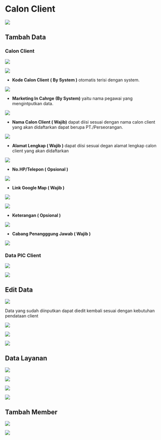 # Calon Client

![](<../../../../../.gitbook/assets/image (32).png>)

## Tambah Data

### Calon Client

![](<../../../../../.gitbook/assets/image (34) (1).png>)

![](<../../../../../.gitbook/assets/image (12).png>)

* **Kode Calon Client** **( By System )** otomatis terisi dengan system.

![](<../../../../../.gitbook/assets/image (41).png>)



* **Marketing In Cahrge** **(By System)** yaitu nama pegawai yang mengintputkan data.

![](<../../../../../.gitbook/assets/image (37) (1).png>)



* **Nama Calon Client ( Wajib)** dapat diisi sesuai dengan nama calon client yang akan didaftarkan dapat berupa PT./Perseorangan.

![](<../../../../../.gitbook/assets/image (25) (1).png>)

* **Alamat Lengkap ( Wajib )** dapat diisi sesuai degan alamat lengkap calon client yang akan didaftarkan

![](<../../../../../.gitbook/assets/image (33).png>)



* **No.HP/Telepon ( Opsional )**

![](<../../../../../.gitbook/assets/image (13).png>)



* **Link Google Map ( Wajib )**

![](<../../../../../.gitbook/assets/image (49).png>)

![](<../../../../../.gitbook/assets/image (43).png>)



* **Keterangan ( Opsional )**

![](<../../../../../.gitbook/assets/image (6) (1).png>)



* **Cabang Penangggung Jawab ( Wajib )**

![](<../../../../../.gitbook/assets/image (29).png>)



### Data PIC Client

![](<../../../../../.gitbook/assets/image (31) (1).png>)

![](<../../../../../.gitbook/assets/image (30).png>)



## Edit Data

![](<../../../../../.gitbook/assets/image (36).png>)

Data yang sudah diinputkan dapat diedit kembali sesuai dengan kebutuhan pendataan client

![](<../../../../../.gitbook/assets/image (46).png>)

![](<../../../../../.gitbook/assets/image (39).png>)

![](<../../../../../.gitbook/assets/image (17) (1).png>)



## Data Layanan

![](<../../../../../.gitbook/assets/image (22).png>)

![](<../../../../../.gitbook/assets/image (9).png>)

![](<../../../../../.gitbook/assets/image (15).png>)

![](<../../../../../.gitbook/assets/image (51).png>)



## Tambah Member

![](<../../../../../.gitbook/assets/image (17).png>)

![](<../../../../../.gitbook/assets/image (37).png>)
